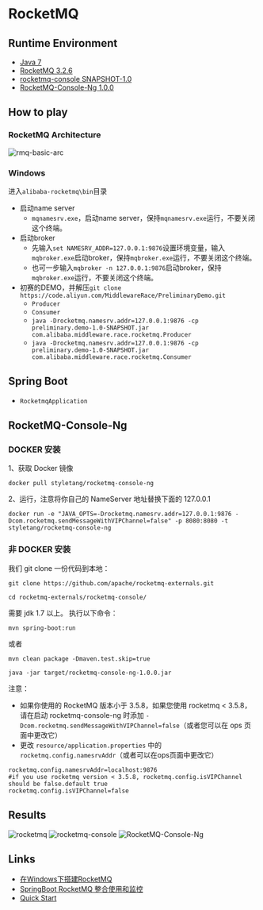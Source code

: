 # RocketMQ

## Runtime Environment
- [Java 7](http://www.oracle.com/technetwork/java/javase/downloads/jdk7-downloads-1880260.html)
- [RocketMQ 3.2.6](https://github.com/apache/rocketmq)
- [rocketmq-console SNAPSHOT-1.0](https://github.com/apache/rocketmq-externals)
- [RocketMQ-Console-Ng 1.0.0](https://github.com/apache/rocketmq-externals)

## How to play
### RocketMQ Architecture
![rmq-basic-arc](https://rocketmq.apache.org/assets/images/rmq-basic-arc.png)

### Windows
进入`alibaba-rocketmq\bin`目录

- 启动name server
	- `mqnamesrv.exe`，启动name server，保持`mqnamesrv.exe`运行，不要关闭这个终端。
- 启动broker
	- 先输入`set NAMESRV_ADDR=127.0.0.1:9876`设置环境变量，输入`mqbroker.exe`启动broker，保持`mqbroker.exe`运行，不要关闭这个终端。 
	- 也可一步输入`mqbroker -n 127.0.0.1:9876`启动broker，保持`mqbroker.exe`运行，不要关闭这个终端。
- 初赛的DEMO，并解压```git clone https://code.aliyun.com/MiddlewareRace/PreliminaryDemo.git```
	- `Producer`
	- `Consumer`
	- ```java -Drocketmq.namesrv.addr=127.0.0.1:9876 -cp preliminary.demo-1.0-SNAPSHOT.jar com.alibaba.middleware.race.rocketmq.Producer```
	- ```java -Drocketmq.namesrv.addr=127.0.0.1:9876 -cp preliminary.demo-1.0-SNAPSHOT.jar com.alibaba.middleware.race.rocketmq.Consumer```

## Spring Boot
- `RocketmqApplication`
 
## RocketMQ-Console-Ng
### DOCKER 安装
1、获取 Docker 镜像
```
docker pull styletang/rocketmq-console-ng
```
2、运行，注意将你自己的 NameServer 地址替换下面的 127.0.0.1
```
docker run -e "JAVA_OPTS=-Drocketmq.namesrv.addr=127.0.0.1:9876 -Dcom.rocketmq.sendMessageWithVIPChannel=false" -p 8080:8080 -t styletang/rocketmq-console-ng
```
### 非 DOCKER 安装
我们 git clone 一份代码到本地：
```
git clone https://github.com/apache/rocketmq-externals.git

cd rocketmq-externals/rocketmq-console/
```
需要 jdk 1.7 以上。 执行以下命令：
```
mvn spring-boot:run
```
或者
```
mvn clean package -Dmaven.test.skip=true

java -jar target/rocketmq-console-ng-1.0.0.jar
```
注意：
- 如果你使用的 RocketMQ 版本小于 3.5.8，如果您使用 rocketmq < 3.5.8，请在启动 rocketmq-console-ng 时添加 `-Dcom.rocketmq.sendMessageWithVIPChannel=false`（或者您可以在 ops 页面中更改它）
- 更改 `resource/application.properties` 中的 `rocketmq.config.namesrvAddr`（或者可以在ops页面中更改它）
```
rocketmq.config.namesrvAddr=localhost:9876
#if you use rocketmq version < 3.5.8, rocketmq.config.isVIPChannel should be false.default true
rocketmq.config.isVIPChannel=false
```

## Results
![rocketmq](http://www.wailian.work/images/2018/06/05/rocketmq.png)
![rocketmq-console](http://www.wailian.work/images/2018/06/06/rocketmq-console-min.png)
![RocketMQ-Console-Ng](http://www.wailian.work/images/2018/06/06/RocketMQ-Console-Ng-min.png)

## Links
- [在Windows下搭建RocketMQ](https://blog.csdn.net/u014134180/article/details/51790988)
- [SpringBoot RocketMQ 整合使用和监控](http://www.54tianzhisheng.cn/2018/02/07/SpringBoot-RocketMQ/)
- [Quick Start](https://rocketmq.apache.org/docs/quick-start/)